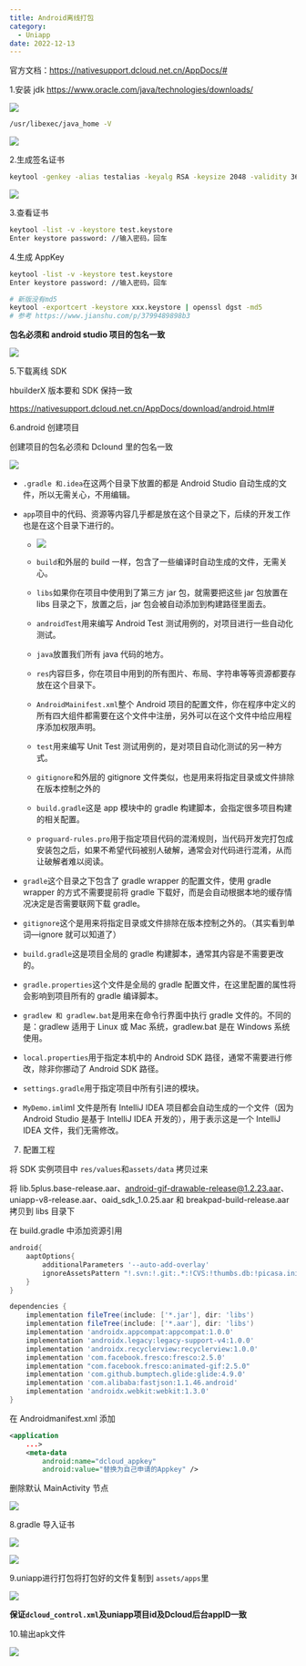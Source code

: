 ```yaml
---
title: Android离线打包
category:
  - Uniapp
date: 2022-12-13
---
```

官方文档：https://nativesupport.dcloud.net.cn/AppDocs/#

1.安装 jdk
https://www.oracle.com/java/technologies/downloads/

![](./images/089004202011242323.png)

```bash
/usr/libexec/java_home -V
```

![](./images/838004802011242323.png)

2.生成签名证书

```bash
keytool -genkey -alias testalias -keyalg RSA -keysize 2048 -validity 36500 -keystore test.keystore
```

![](./images/268000003011242323.png)

3.查看证书

```bash
keytool -list -v -keystore test.keystore
Enter keystore password: //输入密码，回车
```

4.生成 AppKey

```bash
keytool -list -v -keystore test.keystore
Enter keystore password: //输入密码，回车

# 新版没有md5
keytool -exportcert -keystore xxx.keystore | openssl dgst -md5
# 参考 https://www.jianshu.com/p/3799489898b3
```

**包名必须和 android studio 项目的包名一致**

![](./images/041000405031052323.png)

5.下载离线 SDK

hbuilderX 版本要和 SDK 保持一致

https://nativesupport.dcloud.net.cn/AppDocs/download/android.html#

6.android 创建项目

创建项目的包名必须和 Dclound 里的包名一致

![](././images/201003003011242323.png)

- `.gradle 和.idea`在这两个目录下放置的都是 Android Studio 自动生成的文件，所以无需关心，不用编辑。

- `app`项目中的代码、资源等内容几乎都是放在这个目录之下，后续的开发工作也是在这个目录下进行的。

  - ![](././images/487003503011242323.png)
  - `build`和外层的 build 一样，包含了一些编译时自动生成的文件，无需关心。

  - `libs`如果你在项目中使用到了第三方 jar 包，就需要把这些 jar 包放置在 libs 目录之下，放置之后，jar 包会被自动添加到构建路径里面去。

  - `androidTest`用来编写 Android Test 测试用例的，对项目进行一些自动化测试。

  - `java`放置我们所有 java 代码的地方。

  - `res`内容巨多，你在项目中用到的所有图片、布局、字符串等等资源都要存放在这个目录下。

  - `AndroidMainifest.xml`整个 Android 项目的配置文件，你在程序中定义的所有四大组件都需要在这个文件中注册，另外可以在这个文件中给应用程序添加权限声明。

  - `test`用来编写 Unit Test 测试用例的，是对项目自动化测试的另一种方式。

  - `gitignore`和外层的 gitignore 文件类似，也是用来将指定目录或文件排除在版本控制之外的

  - `build.gradle`这是 app 模块中的 gradle 构建脚本，会指定很多项目构建的相关配置。

  - `proguard-rules.pro`用于指定项目代码的混淆规则，当代码开发完打包成安装包之后，如果不希望代码被别人破解，通常会对代码进行混淆，从而让破解者难以阅读。

- `gradle`这个目录之下包含了 gradle wrapper 的配置文件，使用 gradle wrapper 的方式不需要提前将 gradle 下载好，而是会自动根据本地的缓存情况决定是否需要联网下载 gradle。
- `gitignore`这个是用来将指定目录或文件排除在版本控制之外的。（其实看到单词—ignore 就可以知道了）

- `build.gradle`这是项目全局的 gradle 构建脚本，通常其内容是不需要更改的。

- `gradle.properties`这个文件是全局的 gradle 配置文件，在这里配置的属性将会影响到项目所有的 gradle 编译脚本。

- `gradlew 和 gradlew.bat`是用来在命令行界面中执行 gradle 文件的。不同的是：gradlew 适用于 Linux 或 Mac 系统，gradlew.bat 是在 Windows 系统使用。

- `local.properties`用于指定本机中的 Android SDK 路径，通常不需要进行修改，除非你挪动了 Android SDK 路径。

- `settings.gradle`用于指定项目中所有引进的模块。

- `MyDemo.iml`iml 文件是所有 IntelliJ IDEA 项目都会自动生成的一个文件（因为 Android Studio 是基于 IntelliJ IDEA 开发的），用于表示这是一个 IntelliJ IDEA 文件，我们无需修改。

7. 配置工程

将 SDK 实例项目中 `res/values`和`assets/data` 拷贝过来

将 lib.5plus.base-release.aar、android-gif-drawable-release@1.2.23.aar、uniapp-v8-release.aar、oaid_sdk_1.0.25.aar 和 breakpad-build-release.aar 拷贝到 libs 目录下

在 build.gradle 中添加资源引用

```gradle
android{
    aaptOptions{
        additionalParameters '--auto-add-overlay'
        ignoreAssetsPattern "!.svn:!.git:.*:!CVS:!thumbs.db:!picasa.ini:!*.scc:*~"
    }
}

dependencies {
    implementation fileTree(include: ['*.jar'], dir: 'libs')
    implementation fileTree(include: ['*.aar'], dir: 'libs')
    implementation 'androidx.appcompat:appcompat:1.0.0'
    implementation 'androidx.legacy:legacy-support-v4:1.0.0'
    implementation 'androidx.recyclerview:recyclerview:1.0.0'
    implementation 'com.facebook.fresco:fresco:2.5.0'
    implementation "com.facebook.fresco:animated-gif:2.5.0"
    implementation 'com.github.bumptech.glide:glide:4.9.0'
    implementation 'com.alibaba:fastjson:1.1.46.android'
    implementation 'androidx.webkit:webkit:1.3.0'
}
```

在 Androidmanifest.xml 添加

```xml
<application
    ...>
    <meta-data
        android:name="dcloud_appkey"
        android:value="替换为自己申请的Appkey" />
```

删除默认 MainActivity 节点

![](./images/704001205031052323.png)

8.gradle 导入证书

![](./images/426000805031052323.png)

![](./images/409000805031052323.png)

9.uniapp进行打包将打包好的文件复制到 `assets/apps`里

![](./images/153001405031052323.png)

**保证`dcloud_control.xml`及uniapp项目id及Dcloud后台appID一致**

10.输出apk文件

![](./images/091001605031052323.png)
